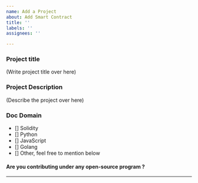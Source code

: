 ```yaml
---
name: Add a Project
about: Add Smart Contract
title: ''
labels: ''
assignees: ''

---
```



### Project title
(Write project title over here)

### Project Description
(Describe the project over here)

### Doc Domain
<!--
Leave it unchecked Owner will mark it :)
-->
- [] Solidity
- [] Python
- [] JavaScript
- [] Golang
- [] Other, feel free to mention below

#### Are you contributing under any open-source program ?

<hr/>
